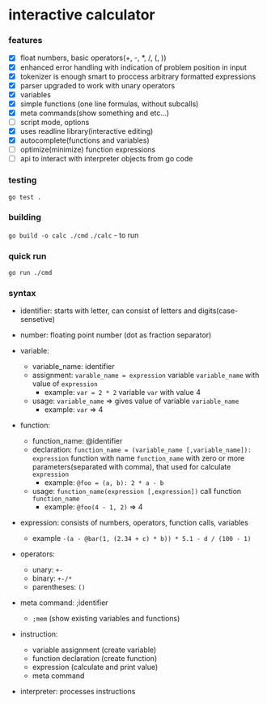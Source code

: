 # interactive calculator

### features
* [x] float numbers, basic operators(+, -, *, /, (, ))
* [x] enhanced error handling with indication of problem position in input
* [x] tokenizer is enough smart to proccess arbitrary formatted expressions
* [x] parser upgraded to work with unary operators
* [x] variables
* [x] simple functions (one line formulas, without subcalls)
* [x] meta commands(show something and etc...)
* [ ] script mode, options
* [x] uses readline library(interactive editing)
* [x] autocomplete(functions and variables)
* [ ] optimize(minimize) function expressions
* [ ] api to interact with interpreter objects from go code

### testing
`go test .`

### building 
`go build -o calc ./cmd`
`./calc` - to run

### quick run
`go run ./cmd`

### syntax
* identifier: starts with letter, can consist of letters and digits(case-sensetive)

* number: floating point number (dot as fraction separator)

* variable:
  * variable_name: identifier
  * assignment: `varable_name = expression` variable `variable_name` with value of `expression`
    * example: `var = 2 * 2` variable `var` with value 4
  * usage: `variable_name` => gives value of variable `variable_name`
    * example: `var` => 4

* function:
  * function_name: @identifier
  * declaration: `function_name = (variable_name [,variable_name]): expression` function with name `function_name` with zero or more parameters(separated with comma), that used for calculate `expression`
    * example: `@foo = (a, b): 2 * a - b`
  * usage: `function_name(expression [,expression])` call function `function_name`
    * example: `@foo(4 - 1, 2)` => 4

* expression: consists of numbers, operators, function calls, variables
  * example `-(a - @bar(1, (2.34 + c) * b)) * 5.1 - d / (100 - 1)`

* operators:
  * unary: `+-`
  * binary: `+-/*`
  * parentheses: `()`

* meta command: ;identifier
  * `;mem` (show existing variables and functions)

* instruction:
  * variable assignment (create variable)
  * function declaration (create function)
  * expression (calculate and print value)
  * meta command

* interpreter: processes instructions


